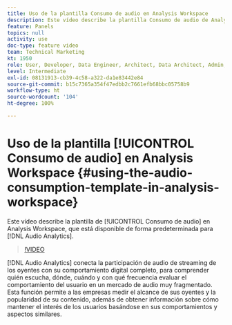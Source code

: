 ```yaml
---
title: Uso de la plantilla Consumo de audio en Analysis Workspace
description: Este vídeo describe la plantilla Consumo de audio de Analysis Workspace, que está disponible de forma predeterminada para Audio Analytics.
feature: Panels
topics: null
activity: use
doc-type: feature video
team: Technical Marketing
kt: 1950
role: User, Developer, Data Engineer, Architect, Data Architect, Admin, Leader
level: Intermediate
exl-id: 08131913-cb39-4c58-a322-da1e83442e84
source-git-commit: b15c7365a354f47edbb2c7661efb68bbc05758b9
workflow-type: ht
source-wordcount: '104'
ht-degree: 100%

---
```


# Uso de la plantilla [!UICONTROL Consumo de audio] en Analysis Workspace {#using-the-audio-consumption-template-in-analysis-workspace}

Este vídeo describe la plantilla de [!UICONTROL Consumo de audio] en Analysis Workspace, que está disponible de forma predeterminada para [!DNL Audio Analytics].

>[!VIDEO](https://video.tv.adobe.com/v/23901/?quality=12)

[!DNL Audio Analytics] conecta la participación de audio de streaming de los oyentes con su comportamiento digital completo, para comprender quién escucha, dónde, cuándo y con qué frecuencia evaluar el comportamiento del usuario en un mercado de audio muy fragmentado. Esta función permite a las empresas medir el alcance de sus oyentes y la popularidad de su contenido, además de obtener información sobre cómo mantener el interés de los usuarios basándose en sus comportamientos y aspectos similares.
